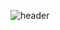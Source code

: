 ![header](https://capsule-render.vercel.app/api?type=Waving&color=4898ff&height=150&section=header&text=DUSLOOP&fontColor=e4e8ff&fontSize=50&animation=fadeIn&fontAlignY=55)
